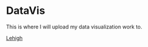 # DataVis
This is where I will upload my data visualization work to. 

[Lehigh](http://www1.lehigh.edu/insidelehigh)
